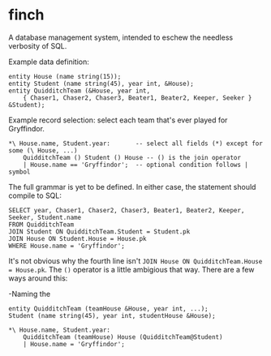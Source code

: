 finch
=====

A database management system, intended to eschew the needless verbosity of SQL.

Example data definition:

    entity House (name string(15));
    entity Student (name string(45), year int, &House);
    entity QuidditchTeam (&House, year int,
        { Chaser1, Chaser2, Chaser3, Beater1, Beater2, Keeper, Seeker } &Student);

Example record selection: select each team that's ever played for Gryffindor.

    *\ House.name, Student.year:       -- select all fields (*) except for some (\ House, ...)
        QuidditchTeam () Student () House -- () is the join operator
        | House.name == 'Gryffindor';  -- optional condition follows | symbol

The full grammar is yet to be defined. In either case, the statement should compile to SQL:

    SELECT year, Chaser1, Chaser2, Chaser3, Beater1, Beater2, Keeper, Seeker, Student.name
    FROM QuidditchTeam
    JOIN Student ON QuidditchTeam.Student = Student.pk
    JOIN House ON Student.House = House.pk
    WHERE House.name = 'Gryffindor';

It's not obvious why the fourth line isn't `JOIN House ON QuidditchTeam.House = House.pk`.
The `()` operator is a little ambigious that way. There are a few ways around this:

-Naming the

    entity QuidditchTeam (teamHouse &House, year int, ...);
    Student (name string(45), year int, studentHouse &House);
    
    *\ House.name, Student.year:
        QuidditchTeam (teamHouse) House (QuidditchTeam@Student)
        | House.name = 'Gryffindor';
